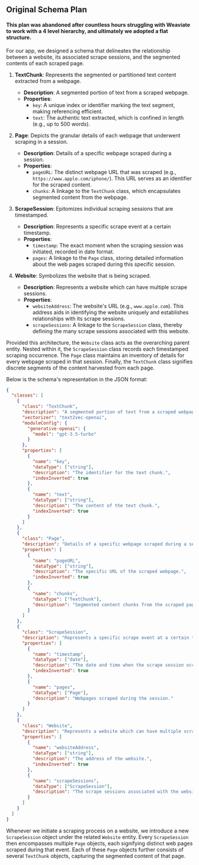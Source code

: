 ## Original Schema Plan

#### This plan was abandoned after countless hours struggling with Weaviate to work with a 4 level hierarchy, and ultimately we adopted a flat structure.

For our app, we designed a schema that delineates the relationship between a website, its associated scrape sessions, and the segmented contents of each scraped page.

1. **TextChunk**: Represents the segmented or partitioned text content extracted from a webpage.
   - **Description**: A segmented portion of text from a scraped webpage.
   - **Properties**:
     - `key`: A unique index or identifier marking the text segment, making referencing efficient.
     - `text`: The authentic text extracted, which is confined in length (e.g., up to 500 words).

2. **Page**: Depicts the granular details of each webpage that underwent scraping in a session.
   - **Description**: Details of a specific webpage scraped during a session.
   - **Properties**:
     - `pageURL`: The distinct webpage URL that was scraped (e.g., `https://www.apple.com/iphone/`). This URL serves as an identifier for the scraped content.
     - `chunks`: A linkage to the `TextChunk` class, which encapsulates segmented content from the webpage.

3. **ScrapeSession**: Epitomizes individual scraping sessions that are timestamped.
   - **Description**: Represents a specific scrape event at a certain timestamp.
   - **Properties**:
     - `timestamp`: The exact moment when the scraping session was initiated, recorded in date format.
     - `pages`: A linkage to the `Page` class, storing detailed information about the web pages scraped during this specific session.

4. **Website**: Symbolizes the website that is being scraped.
   - **Description**: Represents a website which can have multiple scrape sessions.
   - **Properties**:
     - `websiteAddress`: The website's URL (e.g., `www.apple.com`). This address aids in identifying the website uniquely and establishes relationships with its scrape sessions.
     - `scrapeSessions`: A linkage to the `ScrapeSession` class, thereby defining the many scrape sessions associated with this website.

Provided this architecture, the `Website` class acts as the overarching parent entity. Nested within it, the `ScrapeSession` class records each timestamped scraping occurrence. The `Page` class maintains an inventory of details for every webpage scraped in that session. Finally, the `TextChunk` class signifies discrete segments of the content harvested from each page.

Below is the schema's representation in the JSON format:

```json
{
  "classes": [
    {
      "class": "TextChunk",
      "description": "A segmented portion of text from a scraped webpage.",
      "vectorizer": "text2vec-openai",
      "moduleConfig": {
        "generative-openai": {
          "model": "gpt-3.5-turbo"
        }
      },
      "properties": [
        {
          "name": "key",
          "dataType": ["string"],
          "description": "The identifier for the text chunk.",
          "indexInverted": true
        },
        {
          "name": "text",
          "dataType": ["string"],
          "description": "The content of the text chunk.",
          "indexInverted": true
        }
      ]
    },
    {
      "class": "Page",
      "description": "Details of a specific webpage scraped during a session.",
      "properties": [
        {
          "name": "pageURL",
          "dataType": ["string"],
          "description": "The specific URL of the scraped webpage.",
          "indexInverted": true
        },
        {
          "name": "chunks",
          "dataType": ["TextChunk"],
          "description": "Segmented content chunks from the scraped page."
        }
      ]
    },
    {
      "class": "ScrapeSession",
      "description": "Represents a specific scrape event at a certain timestamp.",
      "properties": [
        {
          "name": "timestamp",
          "dataType": ["date"],
          "description": "The date and time when the scrape session occurred.",
          "indexInverted": true
        },
        {
          "name": "pages",
          "dataType": ["Page"],
          "description": "Webpages scraped during the session."
        }
      ]
    },
    {
      "class": "Website",
      "description": "Represents a website which can have multiple scrape sessions.",
      "properties": [
        {
          "name": "websiteAddress",
          "dataType": ["string"],
          "description": "The address of the website.",
          "indexInverted": true
        },
        {
          "name": "scrapeSessions",
          "dataType": ["ScrapeSession"],
          "description": "The scrape sessions associated with the website."
        }
      ]
    }
  ]
}
```

Whenever we initiate a scraping process on a website, we introduce a new `ScrapeSession` object under the related `Website` entity. Every `ScrapeSession` then encompasses multiple `Page` objects, each signifying distinct web pages scraped during that event. Each of these `Page` objects further consists of several `TextChunk` objects, capturing the segmented content of that page.